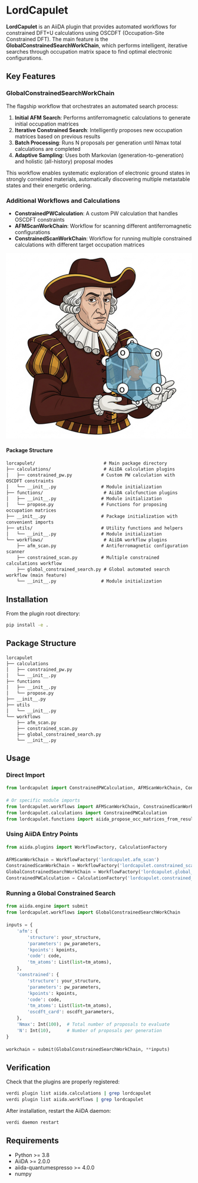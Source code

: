 # LordCapulet

**LordCapulet** is an AiiDA plugin that provides automated workflows for constrained DFT+U calculations using OSCDFT (Occupation-Site Constrained DFT). The main feature is the **GlobalConstrainedSearchWorkChain**, which performs intelligent, iterative searches through occupation matrix space to find optimal electronic configurations.

## Key Features

### GlobalConstrainedSearchWorkChain
The flagship workflow that orchestrates an automated search process:

1. **Initial AFM Search**: Performs antiferromagnetic calculations to generate initial occupation matrices
2. **Iterative Constrained Search**: Intelligently proposes new occupation matrices based on previous results
3. **Batch Processing**: Runs N proposals per generation until Nmax total calculations are completed
4. **Adaptive Sampling**: Uses both Markovian (generation-to-generation) and holistic (all-history) proposal modes

This workflow enables systematic exploration of electronic ground states in strongly correlated materials, automatically discovering multiple metastable states and their energetic ordering.

### Additional Workflows and Calculations

- **ConstrainedPWCalculation**: A custom PW calculation that handles OSCDFT constraints
- **AFMScanWorkChain**: Workflow for scanning different antiferromagnetic configurations
- **ConstrainedScanWorkChain**: Workflow for running multiple constrained calculations with different target occupation matrices

![LordCapulet](LordCapulet.png)



#### Package Structure

```
lorcapulet/                          # Main package directory
├── calculations/                    # AiiDA calculation plugins
│   ├── constrained_pw.py           # Custom PW calculation with OSCDFT constraints
│   └── __init__.py                 # Module initialization
├── functions/                       # AiiDA calcfunction plugins
│   ├── __init__.py                 # Module initialization
│   └── propose.py                  # Functions for proposing occupation matrices
├── __init__.py                     # Package initialization with convenient imports
├── utils/                          # Utility functions and helpers
│   └── __init__.py                 # Module initialization
└── workflows/                       # AiiDA workflow plugins
    ├── afm_scan.py                 # Antiferromagnetic configuration scanner
    ├── constrained_scan.py         # Multiple constrained calculations workflow
    ├── global_constrained_search.py # Global automated search workflow (main feature)
    └── __init__.py                 # Module initialization
```

## Installation

From the plugin root directory:
```bash
pip install -e .
```

## Package Structure

```
lorcapulet
├── calculations
│   ├── constrained_pw.py
│   └── __init__.py
├── functions
│   ├── __init__.py
│   └── propose.py
├── __init__.py
├── utils
│   └── __init__.py
└── workflows
    ├── afm_scan.py
    ├── constrained_scan.py
    ├── global_constrained_search.py
    └── __init__.py

```

## Usage

### Direct Import
```python
from lordcapulet import ConstrainedPWCalculation, AFMScanWorkChain, ConstrainedScanWorkChain, GlobalConstrainedSearchWorkChain

# Or specific module imports
from lordcapulet.workflows import AFMScanWorkChain, ConstrainedScanWorkChain, GlobalConstrainedSearchWorkChain
from lordcapulet.calculations import ConstrainedPWCalculation
from lordcapulet.functions import aiida_propose_occ_matrices_from_results
```

### Using AiiDA Entry Points
```python
from aiida.plugins import WorkflowFactory, CalculationFactory

AFMScanWorkChain = WorkflowFactory('lordcapulet.afm_scan')
ConstrainedScanWorkChain = WorkflowFactory('lordcapulet.constrained_scan')
GlobalConstrainedSearchWorkChain = WorkflowFactory('lordcapulet.global_constrained_search')
ConstrainedPWCalculation = CalculationFactory('lordcapulet.constrained_pw')
```

### Running a Global Constrained Search
```python
from aiida.engine import submit
from lordcapulet.workflows import GlobalConstrainedSearchWorkChain

inputs = {
    'afm': {
        'structure': your_structure,
        'parameters': pw_parameters,
        'kpoints': kpoints,
        'code': code,
        'tm_atoms': List(list=tm_atoms),
    },
    'constrained': {
        'structure': your_structure,
        'parameters': pw_parameters,
        'kpoints': kpoints,
        'code': code,
        'tm_atoms': List(list=tm_atoms),
        'oscdft_card': oscdft_parameters,
    },
    'Nmax': Int(100),  # Total number of proposals to evaluate
    'N': Int(10),      # Number of proposals per generation
}

workchain = submit(GlobalConstrainedSearchWorkChain, **inputs)
```

## Verification

Check that the plugins are properly registered:
```bash
verdi plugin list aiida.calculations | grep lordcapulet
verdi plugin list aiida.workflows | grep lordcapulet
```

After installation, restart the AiiDA daemon:
```bash
verdi daemon restart
```

## Requirements

- Python >= 3.8
- AiiDA >= 2.0.0
- aiida-quantumespresso >= 4.0.0
- numpy
